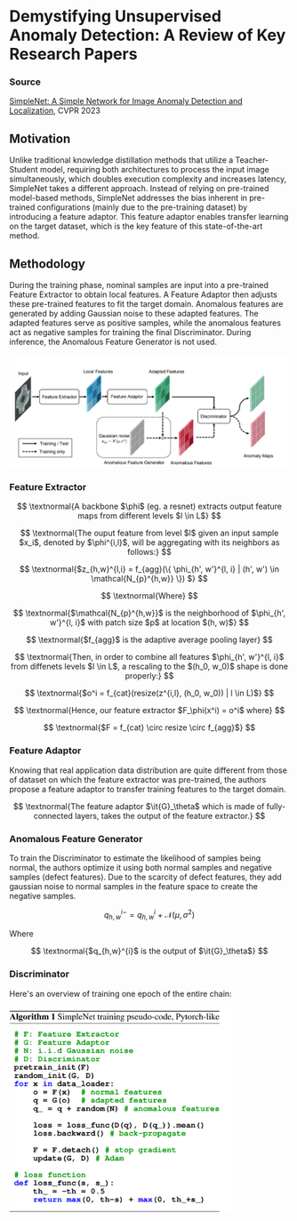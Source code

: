 
# Demystifying Unsupervised Anomaly Detection: A Review of Key Research Papers

### Source
[SimpleNet: A Simple Network for Image Anomaly Detection and Localization](https://openaccess.thecvf.com/content/CVPR2023/html/Liu_SimpleNet_A_Simple_Network_for_Image_Anomaly_Detection_and_Localization_CVPR_2023_paper.html), CVPR 2023

## Motivation
Unlike traditional knowledge distillation methods that utilize a Teacher-Student model, requiring both architectures to process the input image simultaneously, which doubles execution complexity and increases latency, SimpleNet takes a different approach. Instead of relying on pre-trained model-based methods, SimpleNet addresses the bias inherent in pre-trained configurations (mainly due to the pre-training dataset) by introducing a feature adaptor. This feature adaptor enables transfer learning on the target dataset, which is the key feature of this state-of-the-art method.

## Methodology
During the training phase, nominal samples are input into a pre-trained Feature Extractor to obtain local features. A Feature Adaptor then adjusts these pre-trained features to fit the target domain. Anomalous features are generated by adding Gaussian noise to these adapted features. The adapted features serve as positive samples, while the anomalous features act as negative samples for training the final Discriminator. During inference, the Anomalous Feature Generator is not used.

<img src="figures/simple-net/methodology.png" alt="drawing" width="600"/>


### Feature Extractor

$$
\textnormal{A backbone $\phi$ (eg. a resnet)
extracts output feature maps from different levels $l \in L$}
$$

$$
\textnormal{The ouput feature from level $l$ given an input sample $x_i$, denoted by $\phi^{i,l}$, will be aggregating with its neighbors as follows:}
$$

$$
\textnormal{$z_{h,w}^{l,i} = f_{agg}(\{ \phi_{h', w'}^{l, i}  | (h', w') \in \mathcal{N_{p}^{h,w}} \}) $}
$$

$$
\textnormal{Where}
$$

$$
\textnormal{$\mathcal{N_{p}^{h,w}}$ is the neighborhood of $\phi_{h', w'}^{l, i}$ with patch size $p$ at location $(h, w)$} 
$$

$$
\textnormal{$f_{agg}$ is the adaptive average pooling layer}
$$

$$
\textnormal{Then, in order to combine all features $\phi_{h', w'}^{l, i}$ from diffenets levels $l \in L$, a rescaling to the $(h_0, w_0)$ shape is done properly:}
$$

$$
\textnormal{$o^i = f_{cat}(resize(z^{i,l}, (h_0, w_0)) | l \in L)$}
$$

$$
\textnormal{Hence, our feature extractor $F_\phi(x^i) = o^i$ where} $$

$$
\textnormal{$F = f_{cat} \circ resize \circ f_{agg}$}
$$

### Feature Adaptor

Knowing that real application data distribution are quite different from those of dataset on which the feature extractor was pre-trained, the authors propose a feature adaptor to transfer training features to the target domain.  

$$
\textnormal{The feature adaptor $\it{G}_\theta$ which is made of fully-connected layers, takes the output of the feature extractor.}
$$ 

### Anomalous Feature Generator
To train the Discriminator to estimate the likelihood of samples being normal, the authors optimize it using both normal samples and negative samples (defect features). Due to the scarcity of defect features, they add gaussian noise to normal samples in the feature space to create the negative samples.

$$
q_{h,w}^{i-} =  q_{h,w}^{i} + \mathcal{N}(\mu, \sigma^2)
$$

Where 

$$
\textnormal{$q_{h,w}^{i}$ is the output of $\it{G}_\theta$}
$$

### Discriminator



Here's an overview of training one epoch of the entire chain:

<img src="figures/simple-net/algo.png" alt="drawing" width="400"/>



